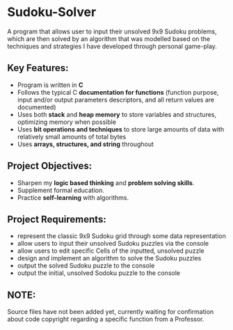# Sudoku-Solver
 A program that allows user to input their unsolved 9x9 Sudoku problems, which are then solved by an algorithm that was modelled based on the techniques and strategies I have developed through personal game-play. 
 
 ## Key Features:
 - Program is written in **C**
 - Follows the typical C **documentation for functions** (function purpose, input and/or output parameters descriptors, and all return values are documented)
 - Uses both **stack** and **heap memory** to store variables and structures, optimizing memory when possible
 - Uses **bit operations and techniques** to store large amounts of data with relatively small amounts of total bytes
 - Uses **arrays, structures, and string** throughout

## Project Objectives:
 - Sharpen my **logic based thinking** and **problem solving skills**. 
 - Supplement formal education. 
 - Practice **self-learning** with algorithms.

## Project Requirements:
 - represent the classic 9x9 Sudoku grid through some data representation
 - allow users to input their unsolved Sudoku puzzles via the console
 - allow users to edit specific Cells of the inputted, unsolved puzzle 
 - design and implement an algorithm to solve the Sudoku puzzles
 - output the solved Sudoku puzzle to the console
 - output the initial, unsolved Sodoku puzzle to the console

## NOTE:
Source files have not been added yet, currently waiting for confirmation about code copyright regarding a specific function from a Professor. 
